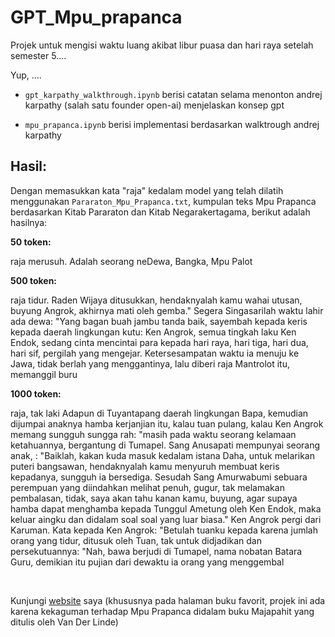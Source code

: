 # GPT_Mpu_prapanca

Projek untuk mengisi waktu luang akibat libur puasa dan hari raya setelah semester 5....

Yup, ....

* `gpt_karpathy_walkthrough.ipynb` berisi catatan selama menonton andrej karpathy (salah satu founder open-ai) menjelaskan konsep gpt

* `mpu_prapanca.ipynb` berisi implementasi berdasarkan walktrough andrej karpathy

## Hasil:
Dengan memasukkan kata "raja" kedalam model yang telah dilatih menggunakan `Pararaton_Mpu_Prapanca.txt`, kumpulan teks Mpu Prapanca berdasarkan Kitab Pararaton dan Kitab Negarakertagama, berikut adalah hasilnya:


**50 token:**

raja merusuh.
Adalah seorang neDewa, Bangka, Mpu Palot


**500 token:**

raja tidur. Raden Wijaya ditusukkan, hendaknyalah kamu wahai utusan, buyung Angrok, akhirnya mati oleh gemba." Segera Singasarilah waktu lahir ada dewa: "Yang bagan buah jambu tanda baik, sayembah kepada keris kepada daerah lingkungan kutu: Ken Angrok, semua tingkah laku Ken Endok, sedang cinta mencintai para kepada hari raya, hari tiga, hari dua, hari sif, pergilah yang mengejar. Ketersesampatan waktu ia menuju ke Jawa, tidak berlah yang menggantinya, lalu diberi raja Mantrolot itu, memanggil buru 


**1000 token:**

raja, tak laki Adapun di Tuyantapang daerah lingkungan Bapa, kemudian dijumpai anaknya hamba kerjanjian itu, kalau tuan pulang, kalau Ken Angrok memang sungguh sungga rah: "masih pada waktu seorang kelamaan ketahuannya, bergantung di Tumapel.
Sang Anusapati mempunyai seorang anak, : "Baiklah, kakan kuda masuk kedalam istana Daha, untuk melarikan puteri bangsawan, hendaknyalah kamu menyuruh membuat keris kepadanya, sungguh ia bersediga.
Sesudah Sang Amurwabumi sebuara perempuan yang diindahkan melihat penuh, gugur, tak melamakan pembalasan, tidak, saya akan tahu kanan kamu, buyung, agar supaya hamba dapat menghamba kepada Tunggul Ametung oleh Ken Endok, maka keluar aingku dan didalam soal soal yang luar biasa."
Ken Angrok pergi dari Karuman.
Kata kepada Ken Angrok: "Betulah tuanku kepada karena jumlah orang yang tidur, ditusuk oleh Tuan, tak untuk didjadikan dan persekutuannya: "Nah, bawa berjudi di Tumapel, nama nobatan Batara Guru, demikian itu pujian dari dewaktu ia orang yang menggembal


<br/>

Kunjungi [website]() saya (khususnya pada halaman buku favorit, projek ini ada karena kekaguman terhadap Mpu Prapanca didalam buku Majapahit yang ditulis oleh Van Der Linde)
